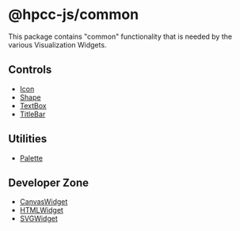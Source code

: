 # @hpcc-js/common

This package contains "common" functionality that is needed by the various Visualization Widgets.

## Controls
* [Icon]()
* [Shape]()
* [TextBox]()
* [TitleBar]()

## Utilities

* [Palette](./Palette.md)

## Developer Zone
* [CanvasWidget]()
* [HTMLWidget]()
* [SVGWidget]()
